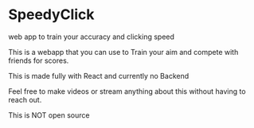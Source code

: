# SpeedyClick
web app to train your accuracy and clicking speed

This is a webapp that you can use to Train your aim and compete with friends for scores. 

This is made fully with React and currently no Backend

Feel free to make videos or stream anything about this without having to reach out. 

This is NOT open source

